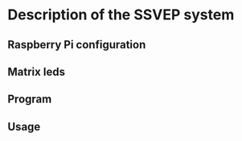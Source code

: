 # Description of the SSVEP system

## Raspberry Pi configuration

## Matrix leds

## Program

## Usage